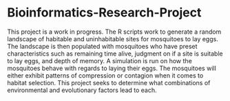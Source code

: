 # Bioinformatics-Research-Project
This project is a work in progress. The R scripts work to generate a random landscape of habitable and uninhabitable sites for mosquitoes to lay eggs. The landscape is then populated with mosquitoes who have preset characteristics such as remaining time alive, judgment on if a site is suitable to lay eggs, and depth of memory. A simulation is run on how the mosquitoes behave with regards to laying their eggs. The mosquitoes will either exhibit patterns of compression or contagion when it comes to habitat selection. This project seeks to determine what combinations of environmental and evolutionary factors lead to each.
